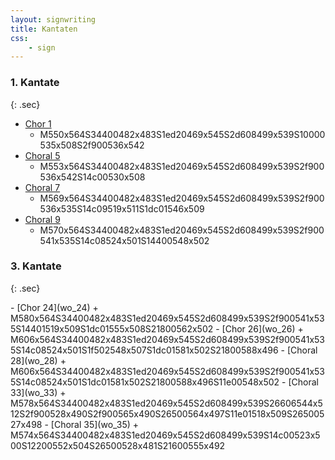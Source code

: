 ```yaml
---
layout: signwriting
title: Kantaten
css:
    - sign
---
```


<style>
  .sec {
    font-size: x-large;
    margin: 0.3em;
  }
</style>  

<!--
https://www.signbank.org/signpuddle2.0/searchword.php
https://www.sutton-signwriting.io/signmaker
-->


<div class="parts">
<div class="part">

### 1\. Kantate
{: .sec}

<div class="part-list">

- [Chor 1](wo_01)
  + M550x564S34400482x483S1ed20469x545S2d608499x539S10000535x508S2f900536x542  
- [Choral 5](wo_05)
  + M553x564S34400482x483S1ed20469x545S2d608499x539S2f900536x542S14c00530x508
- [Choral 7](wo_07)
  + M569x564S34400482x483S1ed20469x545S2d608499x539S2f900536x535S14c09519x511S1dc01546x509
- [Choral 9](wo_09)
  + M570x564S34400482x483S1ed20469x545S2d608499x539S2f900541x535S14c08524x501S14400548x502
</div>
</div>

<div class="part">

### 3\. Kantate
{: .sec}

<div class="part-list">
- [Chor 24](wo_24)
  + M580x564S34400482x483S1ed20469x545S2d608499x539S2f900541x535S14401519x509S1dc01555x508S21800562x502
- [Chor 26](wo_26)
  + M606x564S34400482x483S1ed20469x545S2d608499x539S2f900541x535S14c08524x501S1f502548x507S1dc01581x502S21800588x496
- [Choral 28](wo_28)
  + M606x564S34400482x483S1ed20469x545S2d608499x539S2f900541x535S14c08524x501S1dc01581x502S21800588x496S11e00548x502
- [Choral 33](wo_33)
  + M578x564S34400482x483S1ed20469x545S2d608499x539S26606544x512S2f900528x490S2f900565x490S26500564x497S11e01518x509S26500527x498
- [Choral 35](wo_35)
  + M574x564S34400482x483S1ed20469x545S2d608499x539S14c00523x500S12200552x504S26500528x481S21600555x492
</div>
</div>
</div>
